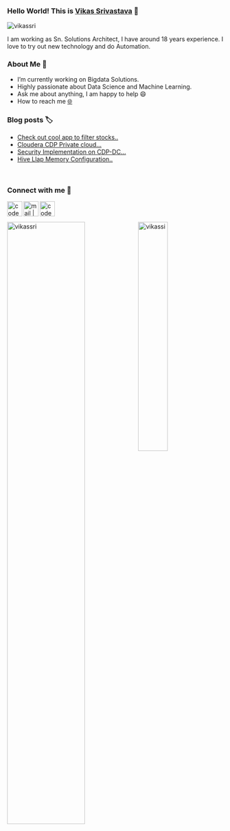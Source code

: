 
### Hello World! This is [Vikas Srivastava](https://vikassri.com/) 👋

<p align="left"> 
	<img src="https://komarev.com/ghpvc/?username=vikassri&color=blue" alt="vikassri" /> 
</p>
I am working as Sn. Solutions Architect, I have around 18 years experience. I love to try out new technology and do Automation.     
<br>

### About Me 🚀

- I’m currently working on Bigdata Solutions.
- Highly passionate about Data Science and Machine Learning.
- Ask me about anything, I am happy to help 😄
- How to reach me  [🌐](https://vikassri.com/?target="_blank")

### Blog posts 🏷
<!-- BLOG-POST-LIST:START -->
- [Check out cool app to filter stocks..](https://filterstocks.streamlit.app)
- [Cloudera CDP Private cloud...](https://vikassri.com/posts/CDP-Private-Cloud/?target=_blank)
- [Security Implementation on CDP-DC...](https://vikassri.com/posts/CDP-DC-Security/?target=_blank)
- [Hive Llap Memory Configuration..](https://vikassri.com/posts/llap-config/?target=_blank)
<!-- BLOG-POST-LIST:END -->

<br>

### Connect with me 👋

[<img align="left" alt="codeSTACKr | LinkedIn" width="35px" src="https://cdn.jsdelivr.net/npm/simple-icons@v3/icons/linkedin.svg" />](https://www.linkedin.com/in/ervikassri/)
[<img align="left" alt="mail | Gmail" width="35px" src="https://cdn.jsdelivr.net/npm/simple-icons@v3/icons/gmail.svg" />](mailto:er.vikassri@gmail.com)
[<img align="left" alt="codeSTACKr | website" width="35px" src="https://cdn.jsdelivr.net/npm/simple-icons@v3/icons/medium.svg" />](https://vikassri.com)
<br>
<br>

<img align="left" src="https://github-readme-stats.vercel.app/api?username=vikassri&theme=dark&cache_seconds=1800&show_icons=true&count_private=true" alt="vikassri" width="60%" />
<img src="https://github-readme-stats.vercel.app/api/top-langs/?username=vikassri&langs_count=7&show_icons=true&count_private=true&cache_seconds=1800&layout=compact&hide_border=true&theme=dark" alt="vikassi" width="37%" />

<br>
<br>
<!--<h3 align="center">Show some &nbsp;❤️&nbsp; by starring some of the repositories!</h3> -->
